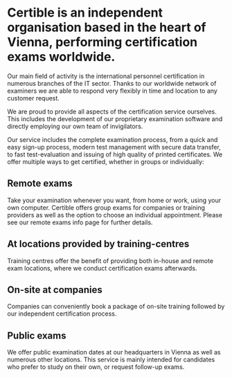 # Certible is an independent organisation based in the heart of Vienna, performing certification exams worldwide.

Our main field of activity is the international personnel certification in numerous branches of the IT sector. Thanks to our worldwide network of examiners we are able to respond very flexibly in time and location to any customer request.

We are proud to provide all aspects of the certification service ourselves. This includes the development of our proprietary examination software and directly employing our own team of invigilators.

Our service includes the complete examination process, from a quick and easy sign-up process, modern test management with secure data transfer, to fast test-evaluation and issuing of high quality of printed certificates. We offer multiple ways to get certified, whether in groups or individually:

## Remote exams

Take your examination whenever you want, from home or work, using your own computer. Certible offers group exams for companies or training providers as well as the option to choose an individual appointment. Please see our remote exams info page for further details.

## At locations provided by training-centres

Training centres offer the benefit of providing both in-house and remote exam locations, where we conduct certification exams afterwards.

## On-site at companies

Companies can conveniently book a package of on-site training followed by our independent certification process.

## Public exams

We offer public examination dates at our headquarters in Vienna as well as numerous other locations. This service is mainly intended for candidates who prefer to study on their own, or request follow-up exams.
